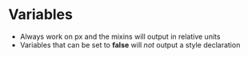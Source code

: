 # Variables

* Always work on px and the mixins will output in relative units
* Variables that can be set to **false** will *not* output a style declaration
